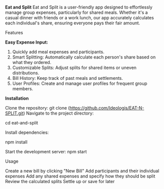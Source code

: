**Eat and Split**
Eat and Split is a user-friendly app designed to effortlessly manage group expenses, particularly for shared meals.
Whether it's a casual dinner with friends or a work lunch, our app accurately calculates each individual's share, ensuring everyone pays their fair amount.

Features

**Easy Expense Input:**
1. Quickly add meal expenses and participants.
2. Smart Splitting: Automatically calculate each person's share based on what they ordered.
3. Customizable Splits: Adjust splits for shared items or uneven distributions.
4. Bill History: Keep track of past meals and settlements.
5. User Profiles: Create and manage user profiles for frequent group members.

**Installation**

Clone the repository:
git clone (https://github.com/Ideologis/EAT-N-SPLIT.git)
Navigate to the project directory:

cd eat-and-split

Install dependencies:

 npm install

Start the development server:
 npm start


Usage

Create a new bill by clicking "New Bill"
Add participants and their individual expenses
Add any shared expenses and specify how they should be split
Review the calculated splits
Settle up or save for later


